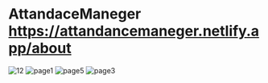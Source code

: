 # AttandaceManeger https://attandancemaneger.netlify.app/about
![12](https://user-images.githubusercontent.com/98936216/194558074-b5292486-c160-4a11-9f86-af02dac0d416.png)
![page1](https://user-images.githubusercontent.com/98936216/194558097-ec508708-1843-43bb-9b74-5c6588bec199.png)
![page5](https://user-images.githubusercontent.com/98936216/194558199-4549a569-881e-42b3-b22d-57b746c19308.png)
![page3](https://user-images.githubusercontent.com/98936216/194558216-3c4b01a5-a393-462c-92aa-5345432b44ac.png)
